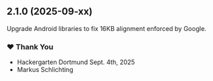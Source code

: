 
## 2.1.0 (2025-09-xx)

Upgrade Android libraries to fix 16KB alignment enforced by Google.

### ❤️ Thank You

- Hackergarten Dortmund Sept. 4th, 2025
- Markus Schlichting
